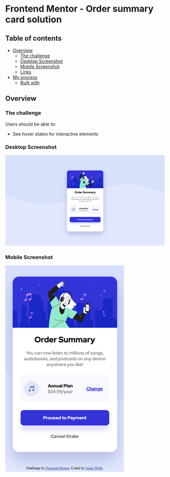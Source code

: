 # Frontend Mentor - Order summary card solution

## Table of contents

- [Overview](#overview)
  - [The challenge](#the-challenge)
  - [Desktop Screenshot](#desktop-screenshot)
  - [Mobile Screenshot](#mobile-screenshot)
  - [Links](#links)
- [My process](#my-process)
  - [Built with](#built-with)


## Overview

### The challenge

Users should be able to:

- See hover states for interactive elements

### Desktop Screenshot

<img src="images/screenshot-desktop.png" alt="Screen shot of desktop development for Order Summary design" width="1440"/>

### Mobile Screenshot

<img src="images/mobile-screenshot.png" alt="Screen shot of mobile development for Order Summary design" width="375"/>


